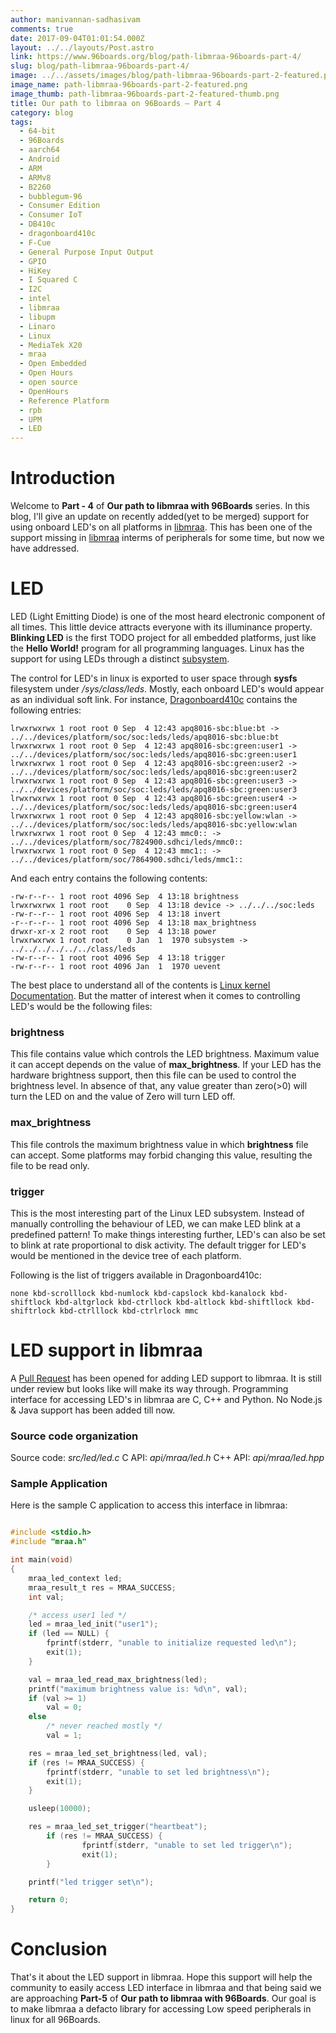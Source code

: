 ```yaml
---
author: manivannan-sadhasivam
comments: true
date: 2017-09-04T01:01:54.000Z
layout: ../../layouts/Post.astro
link: https://www.96boards.org/blog/path-libmraa-96boards-part-4/
slug: blog/path-libmraa-96boards-part-4/
image: ../../assets/images/blog/path-libmraa-96boards-part-2-featured.png
image_name: path-libmraa-96boards-part-2-featured.png
image_thumb: path-libmraa-96boards-part-2-featured-thumb.png
title: Our path to libmraa on 96Boards – Part 4
category: blog
tags:
  - 64-bit
  - 96Boards
  - aarch64
  - Android
  - ARM
  - ARMv8
  - B2260
  - bubblegum-96
  - Consumer Edition
  - Consumer IoT
  - DB410c
  - dragonboard410c
  - F-Cue
  - General Purpose Input Output
  - GPIO
  - HiKey
  - I Squared C
  - I2C
  - intel
  - libmraa
  - libupm
  - Linaro
  - Linux
  - MediaTek X20
  - mraa
  - Open Embedded
  - Open Hours
  - open source
  - OpenHours
  - Reference Platform
  - rpb
  - UPM
  - LED
---
```


# **Introduction**

Welcome to **Part - 4** of **Our path to libmraa with 96Boards** series. In this blog, I'll give an update on recently
added(yet to be merged) support for using onboard LED's on all platforms in [libmraa](https://github.com/intel-iot-devkit/mraa/).
This has been one of the support missing in [libmraa](https://github.com/intel-iot-devkit/mraa/)
interms of peripherals for some time, but now we have addressed.

# **LED**

LED (Light Emitting Diode) is one of the most heard electronic component of all times. This little device attracts everyone
with its illuminance property. **Blinking LED** is the first TODO project for all embedded platforms, just like the **Hello World!**
program for all programming languages. Linux has the support for using LEDs through a distinct [subsystem](https://www.kernel.org/doc/Documentation/leds/leds-class.txt).

The control for LED's in linux is exported to user space through **sysfs** filesystem under _/sys/class/leds_. Mostly, each onboard
LED's would appear as an individual soft link. For instance, [Dragonboard410c](/product/dragonboard410c/)
contains the following entries:

```
lrwxrwxrwx 1 root root 0 Sep  4 12:43 apq8016-sbc:blue:bt -> ../../devices/platform/soc/soc:leds/leds/apq8016-sbc:blue:bt
lrwxrwxrwx 1 root root 0 Sep  4 12:43 apq8016-sbc:green:user1 -> ../../devices/platform/soc/soc:leds/leds/apq8016-sbc:green:user1
lrwxrwxrwx 1 root root 0 Sep  4 12:43 apq8016-sbc:green:user2 -> ../../devices/platform/soc/soc:leds/leds/apq8016-sbc:green:user2
lrwxrwxrwx 1 root root 0 Sep  4 12:43 apq8016-sbc:green:user3 -> ../../devices/platform/soc/soc:leds/leds/apq8016-sbc:green:user3
lrwxrwxrwx 1 root root 0 Sep  4 12:43 apq8016-sbc:green:user4 -> ../../devices/platform/soc/soc:leds/leds/apq8016-sbc:green:user4
lrwxrwxrwx 1 root root 0 Sep  4 12:43 apq8016-sbc:yellow:wlan -> ../../devices/platform/soc/soc:leds/leds/apq8016-sbc:yellow:wlan
lrwxrwxrwx 1 root root 0 Sep  4 12:43 mmc0:: -> ../../devices/platform/soc/7824900.sdhci/leds/mmc0::
lrwxrwxrwx 1 root root 0 Sep  4 12:43 mmc1:: -> ../../devices/platform/soc/7864900.sdhci/leds/mmc1::
```

And each entry contains the following contents:

```
-rw-r--r-- 1 root root 4096 Sep  4 13:18 brightness
lrwxrwxrwx 1 root root    0 Sep  4 13:18 device -> ../../../soc:leds
-rw-r--r-- 1 root root 4096 Sep  4 13:18 invert
-r--r--r-- 1 root root 4096 Sep  4 13:18 max_brightness
drwxr-xr-x 2 root root    0 Sep  4 13:18 power
lrwxrwxrwx 1 root root    0 Jan  1  1970 subsystem -> ../../../../../../class/leds
-rw-r--r-- 1 root root 4096 Sep  4 13:18 trigger
-rw-r--r-- 1 root root 4096 Jan  1  1970 uevent
```

The best place to understand all of the contents is [Linux kernel Documentation](https://www.kernel.org/doc/Documentation/leds/leds-class.txt).
But the matter of interest when it comes to controlling LED's would be the following files:

### brightness

This file contains value which controls the LED brightness. Maximum value it can accept depends on the value of **max_brightness**.
If your LED has the hardware brightness support, then this file can be used to control the brightness level. In absence of that,
any value greater than zero(>0) will turn the LED on and the value of Zero will turn LED off.

### max_brightness

This file controls the maximum brightness value in which **brightness** file can accept. Some platforms may forbid changing this
value, resulting the file to be read only.

### trigger

This is the most interesting part of the Linux LED subsystem. Instead of manually controlling the behaviour of LED, we can make
LED blink at a predefined pattern! To make things interesting further, LED's can also be set to blink at rate proportional to
disk activity. The default trigger for LED's would be mentioned in the device tree of each platform.

Following is the list of triggers available in Dragonboard410c:

```
none kbd-scrolllock kbd-numlock kbd-capslock kbd-kanalock kbd-shiftlock kbd-altgrlock kbd-ctrllock kbd-altlock kbd-shiftllock kbd-shiftrlock kbd-ctrlllock kbd-ctrlrlock mmc
```

# **LED support in libmraa**

A [Pull Request](https://github.com/intel-iot-devkit/mraa/pull/811) has been opened for adding LED support to libmraa. It is
still under review but looks like will make its way through. Programming interface for accessing LED's in libmraa are
C, C++ and Python. No Node.js & Java support has been added till now.

### Source code organization

Source code: _src/led/led.c_
C API: _api/mraa/led.h_
C++ API: _api/mraa/led.hpp_

### Sample Application

Here is the sample C application to access this interface in libmraa:

```c

#include <stdio.h>
#include "mraa.h"

int main(void)
{
	mraa_led_context led;
	mraa_result_t res = MRAA_SUCCESS;
	int val;

	/* access user1 led */
	led = mraa_led_init("user1");
	if (led == NULL) {
		fprintf(stderr, "unable to initialize requested led\n");
		exit(1);
	}

	val = mraa_led_read_max_brightness(led);
	printf("maximum brightness value is: %d\n", val);
	if (val >= 1)
		val = 0;
	else
		/* never reached mostly */
		val = 1;

	res = mraa_led_set_brightness(led, val);
	if (res != MRAA_SUCCESS) {
		fprintf(stderr, "unable to set led brightness\n");
		exit(1);
	}

	usleep(10000);

	res = mraa_led_set_trigger("heartbeat");
        if (res != MRAA_SUCCESS) {
                fprintf(stderr, "unable to set led trigger\n");
                exit(1);
        }

	printf("led trigger set\n");

	return 0;
}
```

# **Conclusion**

That's it about the LED support in libmraa. Hope this support will help the community to easily access
LED interface in libmraa and that being said we are approaching **Part-5** of **Our path to libmraa with 96Boards**.
Our goal is to make libmraa a defacto library for accessing Low speed peripherals in linux for all 96Boards.

